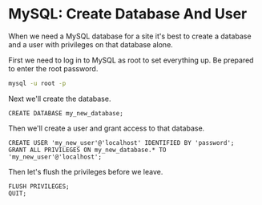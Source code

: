 MySQL: Create Database And User
===============================

When we need a MySQL database for a site it's best to
create a database and a user with privileges on that
database alone.

First we need to log in to MySQL as root to set everything up.
Be prepared to enter the root password.

```bash
mysql -u root -p
```

Next we'll create the database.

```mysql
CREATE DATABASE my_new_database;
```

Then we'll create a user and grant access to that database.

```mysql
CREATE USER 'my_new_user'@'localhost' IDENTIFIED BY 'password';
GRANT ALL PRIVILEGES ON my_new_database.* TO 'my_new_user'@'localhost';
```

Then let's flush the privileges before we leave.

```mysql
FLUSH PRIVILEGES;
QUIT;
```

